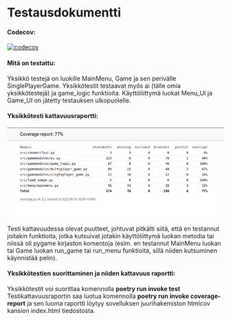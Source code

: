 # Testausdokumentti
#### Codecov:
[![codecov](https://codecov.io/gh/vilkiida/tiralabra-connectfour/branch/main/graph/badge.svg?token=TVFSQDDKZ7)](https://codecov.io/gh/vilkiida/tiralabra-connectfour)

#### Mitä on testattu:
Yksikkö testejä on luokille MainMenu, Game ja sen perivälle SinglePlayerGame. Yksikkötestit testaavat myös ai (tälle omia yksikkötestejä) ja game_logic funktioita.
Käyttöliittymä luokat Menu_UI ja Game_UI on jätetty testauksen ulkopuolelle.

#### Yksikkötesti kattavuusraportti:
![](https://github.com/vilkiida/tiralabra-connectfour/blob/main/dokumentaatio/kuvat/coverage-report.png)

Testi kattavuudessa olevat puutteet, johtuvat pitkälti siitä, että en testannut joitakin funktioita, jotka kutsuivat jotakin käyttöliittymä luokan metodia tai niissä oli pygame kirjaston komentoja (esim. en testannut MainMenu luokan tai Game luokan run_game tai run_menu funktioita, sillä niiden kutsuminen käynnistää pelin).

#### Yksikkötestien suorittaminen ja niiden kattavuus raportti:
Yksikkötestit voi suorittaa komennolla **poetry run invoke test**
Testikattavuusraportin saa luotua komennolla **poetry run invoke coverage-report**
ja sen luoma raportti löytyy sovelluksen juurihakemiston htmlcov kansion index.html tiedostosta.




